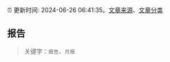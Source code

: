:alarm_clock: 更新时间: 2024-06-26 06:41:35。[文章来源](/README.md)、[文章分类](/TAGS.md)

## 报告


> 关键字：`报告`、`月报`



